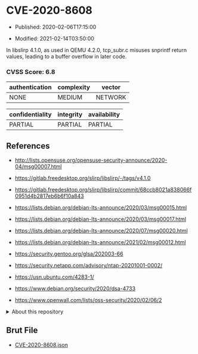 # CVE-2020-8608

- Published: 2020-02-06T17:15:00

- Modified: 2021-02-14T03:50:00

In libslirp 4.1.0, as used in QEMU 4.2.0, tcp_subr.c misuses snprintf return values, leading to a buffer overflow in later code.

### CVSS Score: **6.8**

| authentication | complexity | vector |
| --- | --- | --- |
| NONE | MEDIUM | NETWORK |

| confidentiality | integrity | availability |
| --- | --- | --- |
| PARTIAL | PARTIAL | PARTIAL |

## References

* http://lists.opensuse.org/opensuse-security-announce/2020-04/msg00007.html

* https://gitlab.freedesktop.org/slirp/libslirp/-/tags/v4.1.0

* https://gitlab.freedesktop.org/slirp/libslirp/commit/68ccb8021a838066f0951d4b2817eb6b6f10a843

* https://lists.debian.org/debian-lts-announce/2020/03/msg00015.html

* https://lists.debian.org/debian-lts-announce/2020/03/msg00017.html

* https://lists.debian.org/debian-lts-announce/2020/07/msg00020.html

* https://lists.debian.org/debian-lts-announce/2021/02/msg00012.html

* https://security.gentoo.org/glsa/202003-66

* https://security.netapp.com/advisory/ntap-20201001-0002/

* https://usn.ubuntu.com/4283-1/

* https://www.debian.org/security/2020/dsa-4733

* https://www.openwall.com/lists/oss-security/2020/02/06/2

<details>
<summary>About this repository</summary> 

  This repository is part of the project [Live Hack CVE](https://github.com/Live-Hack-CVE). Main website can be found [www.live-hack.org](https://www.live-hack.org) 
  
  Made by [Sn0wAlice](https://github.com/Sn0wAlice) for the people that care about security and need to have a feed of the latest CVEs. Hope you enjoy it, don't forget to star the repo and follow me on [Twitter](https://twitter.com/Sn0wAlice) and [Github](https://github.com/Sn0wAlice). And that is my [personnal website](https://www.alice-snow.me/)

  - [Home Page](https://github.com/Live-Hack-CVE)
  - [Framework](https://github.com/Live-Hack-CVE/cve-framework)
  - [CVE database](https://github.com/Live-Hack-CVE/full_database)
  - [Changelog](https://github.com/Live-Hack-CVE/Changelog)
</details>

## Brut File

* [CVE-2020-8608.json](https://raw.githubusercontent.com/Live-Hack-CVE/full_database/main/cves/2020/CVE-2020-8608.json)

